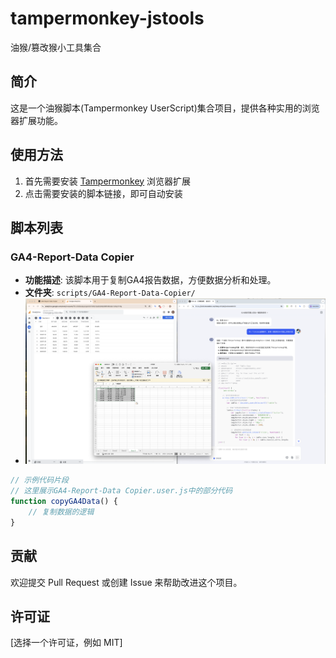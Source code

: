 # tampermonkey-jstools
油猴/篡改猴小工具集合

## 简介
这是一个油猴脚本(Tampermonkey UserScript)集合项目，提供各种实用的浏览器扩展功能。

## 使用方法
1. 首先需要安装 [Tampermonkey](https://www.tampermonkey.net/) 浏览器扩展
2. 点击需要安装的脚本链接，即可自动安装

## 脚本列表

### GA4-Report-Data Copier
- **功能描述**: 该脚本用于复制GA4报告数据，方便数据分析和处理。
- **文件夹**: `scripts/GA4-Report-Data-Copier/`
- ![GA4-Report-Data Copier图片](scripts/GA4-Report-Data-Copier/image.png)

```javascript
// 示例代码片段
// 这里展示GA4-Report-Data Copier.user.js中的部分代码
function copyGA4Data() {
    // 复制数据的逻辑
}
```

<!-- 添加更多脚本时，按照上述格式添加 -->

## 贡献
欢迎提交 Pull Request 或创建 Issue 来帮助改进这个项目。

## 许可证
[选择一个许可证，例如 MIT]
